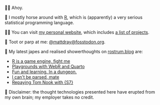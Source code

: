 🙇‍♂️ Ahoy.

🏇 I mostly horse around with [R](https://www.r-project.org/), which is (apparently) a very serious statistical programming language.

👨‍💻 You can visit [my personal website](https://www.matt-dray.com/), which includes [a list of projects](https://matt-dray.github.io/projects/).

🎺 Toot or parp at me: [@mattdray@fosstodon.org](https://fosstodon.org/@mattdray).

📝 My latest japes and realised showerthoughts on [rostrum.blog](https://www.rostrum.blog/) are:

<!-- BLOG-POST-LIST:START -->
- [R is a game engine, fight me](https://www.rostrum.blog/2023/04/02/splendid-r-games/)
- [Playgrounds with WebR and Quarto](https://www.rostrum.blog/2023/03/16/webr-quarto/)
- [Fun and learning. In a dungeon.](https://www.rostrum.blog/2023/03/15/in-a-dungeon/)
- [I can&#39;t be parsed, mate](https://www.rostrum.blog/2023/03/03/getparsedata/)
- [Repaying Tom Nook with {S7}](https://www.rostrum.blog/2023/02/26/nook-s7/)
<!-- BLOG-POST-LIST:END -->

🧠 Disclaimer: the thought technologies presented here have erupted from my own brain; my employer takes no credit.
